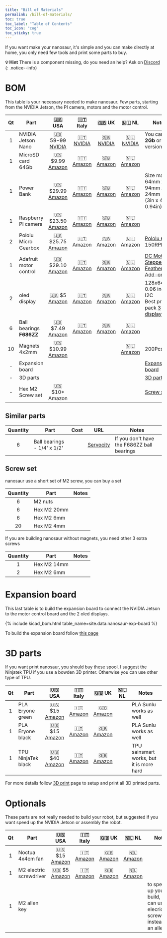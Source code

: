 ```yaml
---
title: "Bill of Materials"
permalink: /bill-of-materials/
toc: true
toc_label: "Table of Contents"
toc_icon: "cog"
toc_sticky: true
---
```


If you want make your nanosaur, it's simple and you can make directly at home, you only need few tools and print some parts to buy.

<!--
If you don't want print or you don't have a 3D printer you can buy all parts you need, simple going on the [buy](/buy) page.
-->

**:bulb: Hint** There is a component missing, do you need an help? Ask on [Discord](https://discord.gg/kgqW7Hrk3u)
{: .notice--info}

# BOM

This table is your necessary needed to make nanosaur. Few parts, starting from the NVIDIA Jetson, the PI camera, motors and the motor control.

| Qt       | Part                        | :us: USA  | :it: Italy | :uk: UK | :netherlands: NL | Notes                               |
|:--------:|-----------------------------|:---------:|:----------:|:-------:|:----------------:|-------------------------------------|
| 1        | NVIDIA Jetson Nano          | :us: $59-$99<br/>[NVIDIA](https://developer.nvidia.com/embedded/buy/jetson-nano-devkit)| :it:<br/>[NVIDIA](https://developer.nvidia.com/embedded/buy/jetson-nano-devkit)| :uk:<br/>[NVIDIA](https://developer.nvidia.com/embedded/buy/jetson-nano-devkit) | :netherlands:<br/>[NVIDIA](https://developer.nvidia.com/embedded/buy/jetson-nano-devkit) | You can use<br/> **2Gb** or **4Gb** version |
| 1        | MicroSD card 64Gb           | :us: $9.99<br/>[Amazon](https://amzn.to/2X7rWpH) | :it:<br/>[Amazon](https://amzn.to/3mxPCR1) | :uk:<br/>[Amazon](https://amzn.to/3qv95mB) | :netherlands:<br/>[Amazon](https://amzn.to/3pw9FS1) |       |
| 1        | Power Bank                  | :us: $29.99<br/>[Amazon](https://amzn.to/2X8RNha) | :it:<br/>[Amazon](https://amzn.to/3syJ4Wl) | :uk:<br/>[Amazon](https://amzn.to/3ey5bnm) | :netherlands:<br/>[Amazon](https://amzn.to/3mB7eMd) | Size max:<br/>64mm x 94mm x 24mm<br/>(3in x 4in x 0.94in) |
| 1        | Raspberry PI camera         | :us: $23.50<br/>[Amazon](https://amzn.to/2LgasF5) | :it:<br/>[Amazon](https://amzn.to/3sDmw6P) | :uk:<br/>[Amazon](https://amzn.to/3mwzn71) | :netherlands:<br/>[Amazon](https://amzn.to/3qvbGNn) |                                    |
| 2        | Pololu Micro Gearbox        | :us: $25.75<br/>[Amazon](https://amzn.to/3hS4o1P) | :it:<br/>[Amazon](https://amzn.to/3JjEwZP) | :uk:<br/>[Amazon](https://amzn.to/3ey58YI) | :netherlands:<br/>[Amazon](https://amzn.to/3HgMG3j) | [Pololu 6V 150RPM](https://www.pololu.com/product/2368) |
| 1        | Adafruit motor control      | :us: $29.10<br/>[Amazon](https://amzn.to/392GhZU) | :it:<br/>[Amazon](https://amzn.to/3psMwjk) | :uk:<br/>[Amazon](https://amzn.to/3162czI) | :netherlands:<br/>[Amazon](https://amzn.to/3H6VYPo) | [DC Motor + Stepper FeatherWing Add-on](https://www.adafruit.com/product/2927) |
| 2        | oled display                | :us: $5<br/>[Amazon](https://amzn.to/3ocB3kJ) | :it:<br/>[Amazon](https://amzn.to/3EwAObC) | :uk:<br/>[Amazon](https://amzn.to/3HavufG) | :netherlands:<br/>[Amazon](https://amzn.to/3EwYaxK) | 128x64px 0.06 inch - I2C<br/>Best price pack [3 display](https://amzn.to/3d6Qgkv)  |
| 6        | Ball bearings **F686ZZ**    | :us: $7.49<br/>[Amazon](https://amzn.to/3dIs8DJ) | :it:<br/>[Amazon](https://amzn.to/3z0zeh4) | :uk:<br/>[Amazon](https://amzn.to/3qmJVqc) | :netherlands:<br/>[Amazon](https://amzn.to/3Hay856) |                                      |
| 10       | Magnets 4x2mm              | :us: $10.99<br/>[Amazon](https://amzn.to/3pwnnTp) |   |  | :netherlands:<br/>[Amazon](https://amzn.to/3z1FgOD) | 200Pcs box                          |
| -        | Expansion board             |           |           |           |           | [Expansion board](#expansion-board) | 
| -        | 3D parts                    |           |           |           |           | [3D parts](#3d-parts)               |
| -        | Hex M2 Screw set            | :us: $10*<br/>Amazon |           |           |           | [Screw set](#screw-set)             |

## Similar parts

| Quantity | Part                        | Cost     | URL       | Notes                               |
|:--------:|-----------------------------|:--------:|-----------|-------------------------------------|
| 6        | Ball bearings - 1/4' x 1/2' |          | [Servocity](https://www.servocity.com/1-4-id-x-1-2-od-flanged-ball-bearing-2-pack/) | If you don't have the F686ZZ ball bearings  |

## Screw set

nanosaur use a short set of M2 screw, you can buy a set 

| Quantity | Part                        | Notes |
|:--------:|-----------------------------|-------|
| 6        | M2 nuts                     |       |
| 6        | Hex M2 20mm                 |       |
| 6        | Hex M2 6mm                  |       |
| 20       | Hex M2 4mm                  |       |

If you are building nanosaur without magnets, you need other 3 extra screws

| Quantity | Part                        | Notes |
|:--------:|-----------------------------|-------|
| 1        | Hex M2 14mm                 |       |
| 2        | Hex M2 6mm                  |       |

# Expansion board

This last table is to build the expansion board to connect the NVIDIA Jetson to the motor control board and the 2 oled displays.

{% include kicad_bom.html table_name=site.data.nanosaur-exp-board %}

To build the expansion board follow [this page](/expansion-board)

# 3D parts

If you want print nanosaur, you should buy these spool. I suggest the Ninjatek TPU if you use a bowden 3D printer. Otherwise you can use other type of TPU.

| Qt | Part                | :us: USA  | :it: Italy | :uk: UK | :netherlands: NL | Notes |
|:--:|---------------------|:---------:|:----------:|:-------:|:----------------:|-------|
| 1  | PLA Eryone green    | :us: $15<br/>[Amazon](https://amzn.to/32D41EK)  | :it:<br/>[Amazon](https://amzn.to/3Ji6ghD) | :uk:<br/>[Amazon](https://amzn.to/3sBnrEN) |  | PLA Sunlu works as well |
| 1  | PLA Eryone black    | :us: $15<br/>[Amazon](https://amzn.to/3Hd2Pa3)  | :it:<br/>[Amazon](https://amzn.to/3qmRc9u) | :uk:<br/>[Amazon](https://amzn.to/3Hkrf1t) |  | PLA Sunlu works as well |
| 1  | TPU NinjaTek black  | :us: $40<br/>[Amazon](https://amzn.to/3sH4MYa)  | :it:<br/>[Amazon](https://amzn.to/3JmACPJ) | :uk:<br/>[Amazon](https://amzn.to/3pw8eCX) |  | TPU sainsmart works, but it is more hard |

For more details follow [3D print](/3d-print) page to setup and print all 3D printed parts.

# Optionals

These parts are not really needed to build your robot, but suggested if you want speed up the NVIDIA Jetson or assembly the robot.

| Qt | Part                | :us: USA  | :it: Italy | :uk: UK | :netherlands: NL | Notes |
|:--:|---------------------|:---------:|:----------:|:-------:|:----------------:|-------|
| 1  | Noctua 4x4cm fan    | :us: $15<br/>[Amazon](https://amzn.to/32A9fku)  | :it:<br/>[Amazon](https://amzn.to/343mj2z) | :uk:<br/>[Amazon](https://amzn.to/3EyxSvh) | :netherlands:<br/>[Amazon](https://amzn.to/3qwxaJI) |       |
| 1  | M2 electric screwdriver      | :us:  $5<br/>[Amazon](https://amzn.to/3erJ1Dg)  | :it:<br/>[Amazon](https://amzn.to/3sDHQt4) | :uk:<br/>[Amazon](https://amzn.to/3z2QJgF) | :netherlands:<br/>[Amazon](https://amzn.to/3sD9pTh) |      |
| 1  | M2 allen key        |  |  |  |  | to speed up your build, you can use an elecric screwdriver instead of an allen key |

